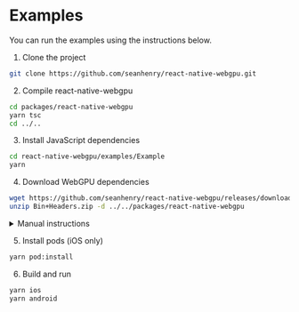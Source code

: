 # Examples

You can run the examples using the instructions below.

1. Clone the project

```bash
git clone https://github.com/seanhenry/react-native-webgpu.git
```

2. Compile react-native-webgpu

```bash
cd packages/react-native-webgpu
yarn tsc
cd ../..
```

3. Install JavaScript dependencies

```bash
cd react-native-webgpu/examples/Example
yarn
```

4. Download WebGPU dependencies

```bash
wget https://github.com/seanhenry/react-native-webgpu/releases/download/v0.0.0/Bin+Headers.zip
unzip Bin+Headers.zip -d ../../packages/react-native-webgpu
```

<details>
<summary>Manual instructions</summary>

- Download `Bin+Headers.zip` from the [release page](https://github.com/seanhenry/react-native-webgpu/releases/tag/v0.0.0).
- Unzip and move the `bin` and `include` folders to `../../packages/react-native-webgpu`
</details>

5. Install pods (iOS only)

```bash
yarn pod:install
```

6. Build and run

```bash
yarn ios
yarn android
```
